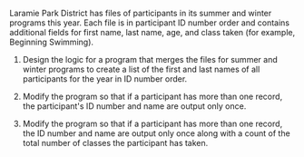 Laramie Park District has files of participants in its summer and winter programs this year.
Each file is in participant ID number order and contains additional fields for first name,
last name, age, and class taken (for example, Beginning Swimming).  

1. Design the logic for a program that merges the files for summer and winter programs to create
a list of the first and last names of all participants for the year in ID number order.

2) Modify the program so that if a participant has more than one record,
the participant's ID number and name are output only once.

3. Modify the program so that if a participant has more than one record, the ID number and name
are output only once along with a count of the total number of classes the participant has taken.